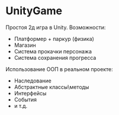 # UnityGame
Простоя 2д игра в Unity.
Возможности:
- Платформер + паркур (физика)
- Магазин
- Система прокачки персонажа
- Система сохранения прогресса


Использование ООП в реальном проекте:
- Наследование
- Абстрактные классы\методы
- Интерфейсы
- События
- и т.д.
